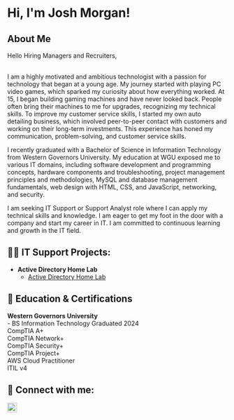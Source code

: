 <h1>Hi, I'm Josh Morgan! <br/>

<h2>About Me </h2>
Hello Hiring Managers and Recruiters,<br><br>



  I am a highly motivated and ambitious technologist with a passion for technology that began at a young age. My journey started with playing PC video games, which sparked my curiosity about how everything worked. At 15, I began building gaming machines and have never looked back. People often bring their machines to me for upgrades, recognizing my technical skills. To improve my customer service skills, I started my own auto detailing business, which involved peer-to-peer contact with customers and working on their long-term investments. This experience has honed my communication, problem-solving, and customer service skills.

  I recently graduated with a Bachelor of Science in Information Technology from Western Governors University. My education at WGU exposed me to various IT domains, including software development and programming concepts, hardware components and troubleshooting, project management principles and methodologies, MySQL and database management fundamentals, web design with HTML, CSS, and JavaScript, networking, and security.

  I am seeking IT Support or Support Analyst role where I can apply my technical skills and knowledge. I am eager to get my foot in the door with a company and start my career in IT. I am committed to continuous learning and growth in the IT field.


<h2>👨‍💻 IT Support Projects:</h2>

- <b>Active Directory Home Lab</b>
  - [Active Directory Home Lab](https://medium.com/@joshcoolblue89/active-directory-personal-home-lab-with-powershell-f9bc509f18de)

  

<h2> 📖 Education & Certifications</h2>
<b>Western Governors University</b><br>
- BS Information Technology Graduated 2024
 <br>CompTIA A+
 <br>CompTIA Network+
<br>CompTIA Security+
 <br>CompTIA Project+
 <br>AWS Cloud Practitioner
 <br>ITIL v4


<h2> 🤳 Connect with me:</h2>

[<img align="left" alt="JoshMorgan | LinkedIn" width="22px" src="https://cdn1.iconfinder.com/data/icons/logotypes/32/circle-linkedin-512.png" />][linkedin]


[linkedin]: https://www.linkedin.com/in/josh-morgan89/]


